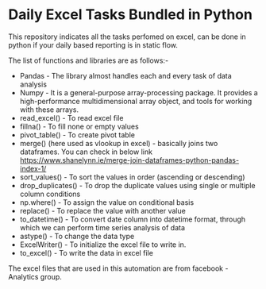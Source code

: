 # Daily Excel Tasks Bundled in Python 
This repository indicates all the tasks perfomed on excel, can be done in python if your daily based reporting is in static flow.

The list of functions and libraries are as follows:-

* Pandas - The library almost handles each and every task of data analysis 
* Numpy - It is a general-purpose array-processing package. It provides a high-performance multidimensional array object, and tools for working with these arrays.
* read_excel() - To read excel file
* fillna() - To fill none or empty values
* pivot_table() - To create pivot table
* merge() (here used as vlookup in excel) - basically joins two dataframes. You can check in below link
  https://www.shanelynn.ie/merge-join-dataframes-python-pandas-index-1/
* sort_values() - To sort the values in order (ascending or descending)
* drop_duplicates() - To drop the duplicate values using single or multiple column conditions
* np.where() - To assign the value on conditional basis
* replace() - To replace the value with another value
* to_datetime() - To convert date column into datetime format, through which we can perform time series analysis of data
* astype() - To change the data type
* ExcelWriter() - To initialize the excel file to write in.
* to_excel() - To write the data in excel file

The excel files that are used in this automation are from facebook - Analytics group.   

